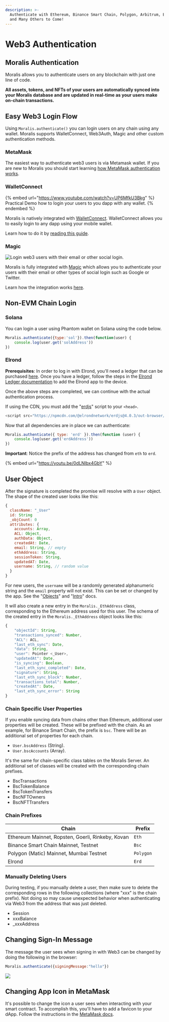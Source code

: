 ```yaml
---
description: >-
  Authenticate with Ethereum, Binance Smart Chain, Polygon, Arbitrum, Elrond,
  and Many Others to Come!
---
```


# Web3 Authentication

## Moralis Authentication

Moralis allows you to authenticate users on any blockchain with just one line of code.&#x20;

**All assets, tokens, and NFTs of your users are automatically synced into your Moralis database and are updated in real-time as your users make on-chain transactions.**

## Easy Web3 Login Flow

Using `Moralis.authenticate()` you can login users on any chain using any wallet. Moralis supports WalletConnect, Web3Auth, Magic and other custom authentication methods.

### MetaMask

The easiest way to authenticate web3 users is via Metamask wallet. If you are new to Moralis you should start learning [how MetaMask authentication works](crypto-login.md#metamask).

### WalletConnect

{% embed url="https://www.youtube.com/watch?v=UP6MfkU3Bkg" %}
Practical Demo how to login your users to you dapp with any wallet.
{% endembed %}

Moralis is natively integrated with [WalletConnect](https://walletconnect.com). WalletConnect allows you to easily login to any dapp using your mobile wallet.

Learn how to do it by [reading this guide](crypto-login.md#walletconnect).

### Magic

![Login web3 users with their email or other social login.](<../../.gitbook/assets/Screenshot 2022-02-03 at 21.40.14.png>)

Moralis is fully integrated with [Magic](https://magic.link) which allows you to authenticate your users with their email or other types of social login such as Google or Twitter.

Learn how the integration works [here](crypto-login/magic.md).

## Non-EVM Chain Login

### Solana

You can login a user using Phantom wallet on Solana using the code below.

```javascript
Moralis.authenticate({type:'sol'}).then(function(user) {
    console.log(user.get('solAddress'))
})
```

### Elrond

**Prerequisites**: In order to log in with Elrond, you'll need a ledger that can be purchased [here](https://www.ledger.com). Once you have a ledger, follow the steps in the [Elrond Ledger documentation](https://docs.elrond.com/wallet/ledger/) to add the Elrond app to the device.

Once the above steps are completed, we can continue with the actual authentication process.

If using the CDN, you must add the "[erdjs](https://docs.elrond.com)" script to your `<head>`.

```javascript
<script src="https://npmcdn.com/@elrondnetwork/erdjs@4.0.3/out-browser/erdjs.js"></script>
```

Now that all dependencies are in place we can authenticate:

```javascript
Moralis.authenticate({ type: 'erd' }).then(function (user) {
    console.log(user.get('erdAddress'))
})
```

**Important**: Notice the prefix of the address has changed from `eth` to `erd`.

{% embed url="https://youtu.be/0dLNIbx4GbY" %}

## User Object

After the signature is completed the promise will resolve with a `User` object. The shape of the created user looks like this:

```javascript
{
  className: "_User"
  id: String
  _objCount: 0
  attributes: {
    accounts: Array,
    ACL: Object,
    authData: Object,
    createdAt: Date,
    email: String, // empty
    ethAddress: String,
    sessionToken: String, 
    updatedAT: Date,
    username: String, // random value
  }
}
```

For new users, the `username` will be a randomly generated alphanumeric string and the `email` property will not exist. This can be set or changed by the app. See the "[Objects](../database/objects.md#saving-objects)" and "[Intro](https://docs.moralis.io/users/intro)" docs.

It will also create a new entry in the `Moralis._EthAddress` class, corresponding to the Ethereum address used for this user. The schema of the created entry in the `Moralis._EthAddress` object looks like this:

```javascript
{
    "objectId": String,
    "transactions_synced": Number,
    "ACL": ACL,
    "last_eth_sync": Date,
    "data": String,
    "user": Pointer <_User>,
    "updatedAt": Date,
    "is_syncing": Boolean,
    "last_eth_sync_completed": Date,
    "signature": String,
    "last_eth_sync_block": Number,
    "transactions_total": Number,
    "createdAt": Date,
    "last_eth_sync_error": String
}
```

### Chain Specific User Properties

If you enable syncing data from chains other than Ethereum, additional user properties will be created. These will be prefixed with the chain. As an example, for Binance Smart Chain, the prefix is `bsc`. There will be an additional set of properties for each chain.

* `User.bscAddress` (String).
* `User.bscAccounts` (Array).

It's the same for chain-specific class tables on the Moralis Server. An additional set of classes will be created with the corresponding chain prefixes.

* BscTransactions
* BscTokenBalance
* BscTokenTransfers
* BscNFTOwners
* BscNFTTransfers

### Chain Prefixes

| Chain                                             | Prefix    |
| ------------------------------------------------- | --------- |
| Ethereum Mainnet, Ropsten, Goerli, Rinkeby, Kovan | `Eth`     |
| Binance Smart Chain Mainnet, Testnet              | `Bsc`     |
| Polygon (Matic) Mainnet, Mumbai Testnet           | `Polygon` |
| Elrond                                            | `Erd`     |

### Manually Deleting Users

During testing, if you manually delete a user, then make sure to delete the corresponding rows in the following collections (where "xxx" is the chain prefix). Not doing so may cause unexpected behavior when authenticating via Web3 from the address that was just deleted.

* Session
* xxxBalance
* \_xxxAddress

## Changing Sign-In Message

The message the user sees when signing in with Web3 can be changed by doing the following in the browser:

```javascript
Moralis.authenticate({signingMessage:"hello"})
```

![](<../../.gitbook/assets/image (57).png>)

## Changing App Icon in MetaMask

It's possible to change the icon a user sees when interacting with your smart contract. To accomplish this, you'll have to add a favicon to your dApp. Follow the instructions in the [MetaMask docs](https://docs.metamask.io/guide/defining-your-icon.html).
